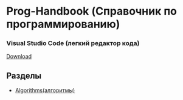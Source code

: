 # Prog-Handbook (Справочник по программированию)

### Visual Studio Code (легкий редактор кода)

[Download](https://code.visualstudio.com)

## Разделы

* [Algorithms(алгоритмы)](algorithms/)